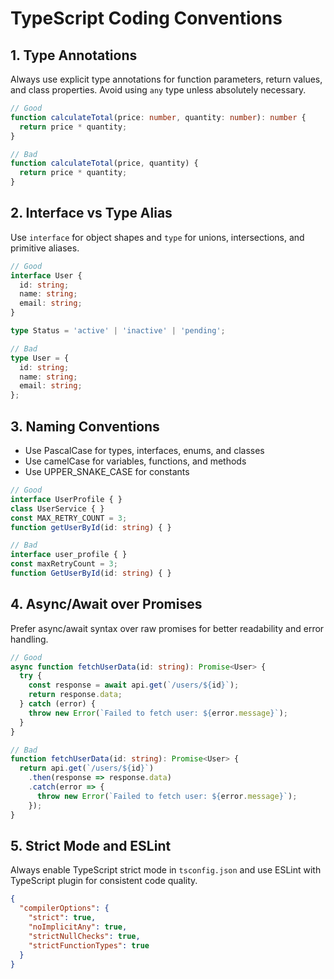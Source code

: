 # TypeScript Coding Conventions

## 1. Type Annotations
Always use explicit type annotations for function parameters, return values, and class properties. Avoid using `any` type unless absolutely necessary.

```typescript
// Good
function calculateTotal(price: number, quantity: number): number {
  return price * quantity;
}

// Bad
function calculateTotal(price, quantity) {
  return price * quantity;
}
```

## 2. Interface vs Type Alias
Use `interface` for object shapes and `type` for unions, intersections, and primitive aliases.

```typescript
// Good
interface User {
  id: string;
  name: string;
  email: string;
}

type Status = 'active' | 'inactive' | 'pending';

// Bad
type User = {
  id: string;
  name: string;
  email: string;
};
```

## 3. Naming Conventions
- Use PascalCase for types, interfaces, enums, and classes
- Use camelCase for variables, functions, and methods
- Use UPPER_SNAKE_CASE for constants

```typescript
// Good
interface UserProfile { }
class UserService { }
const MAX_RETRY_COUNT = 3;
function getUserById(id: string) { }

// Bad
interface user_profile { }
const maxRetryCount = 3;
function GetUserById(id: string) { }
```

## 4. Async/Await over Promises
Prefer async/await syntax over raw promises for better readability and error handling.

```typescript
// Good
async function fetchUserData(id: string): Promise<User> {
  try {
    const response = await api.get(`/users/${id}`);
    return response.data;
  } catch (error) {
    throw new Error(`Failed to fetch user: ${error.message}`);
  }
}

// Bad
function fetchUserData(id: string): Promise<User> {
  return api.get(`/users/${id}`)
    .then(response => response.data)
    .catch(error => {
      throw new Error(`Failed to fetch user: ${error.message}`);
    });
}
```

## 5. Strict Mode and ESLint
Always enable TypeScript strict mode in `tsconfig.json` and use ESLint with TypeScript plugin for consistent code quality.

```json
{
  "compilerOptions": {
    "strict": true,
    "noImplicitAny": true,
    "strictNullChecks": true,
    "strictFunctionTypes": true
  }
}
```